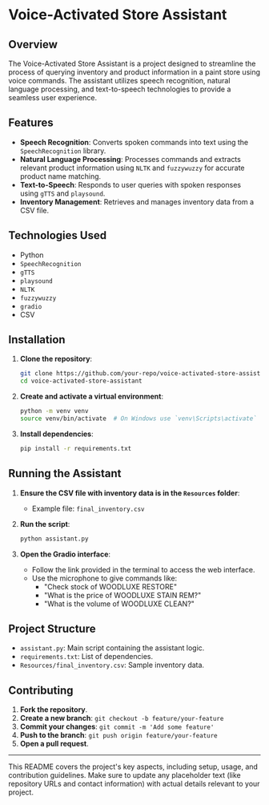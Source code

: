 # Voice-Activated Store Assistant

## Overview
The Voice-Activated Store Assistant is a project designed to streamline the process of querying inventory and product information in a paint store using voice commands. The assistant utilizes speech recognition, natural language processing, and text-to-speech technologies to provide a seamless user experience.

## Features
- **Speech Recognition**: Converts spoken commands into text using the `SpeechRecognition` library.
- **Natural Language Processing**: Processes commands and extracts relevant product information using `NLTK` and `fuzzywuzzy` for accurate product name matching.
- **Text-to-Speech**: Responds to user queries with spoken responses using `gTTS` and `playsound`.
- **Inventory Management**: Retrieves and manages inventory data from a CSV file.

## Technologies Used
- Python
- `SpeechRecognition`
- `gTTS`
- `playsound`
- `NLTK`
- `fuzzywuzzy`
- `gradio`
- CSV

## Installation
1. **Clone the repository**:
   ```sh
   git clone https://github.com/your-repo/voice-activated-store-assistant.git
   cd voice-activated-store-assistant
   ```

2. **Create and activate a virtual environment**:
   ```sh
   python -m venv venv
   source venv/bin/activate  # On Windows use `venv\Scripts\activate`
   ```

3. **Install dependencies**:
   ```sh
   pip install -r requirements.txt
   ```

## Running the Assistant
1. **Ensure the CSV file with inventory data is in the `Resources` folder**:
   - Example file: `final_inventory.csv`

2. **Run the script**:
   ```sh
   python assistant.py
   ```

3. **Open the Gradio interface**:
   - Follow the link provided in the terminal to access the web interface.
   - Use the microphone to give commands like:
     - "Check stock of WOODLUXE RESTORE"
     - "What is the price of WOODLUXE STAIN REM?"
     - "What is the volume of WOODLUXE CLEAN?"

## Project Structure
- `assistant.py`: Main script containing the assistant logic.
- `requirements.txt`: List of dependencies.
- `Resources/final_inventory.csv`: Sample inventory data.

## Contributing
1. **Fork the repository**.
2. **Create a new branch**: `git checkout -b feature/your-feature`
3. **Commit your changes**: `git commit -m 'Add some feature'`
4. **Push to the branch**: `git push origin feature/your-feature`
5. **Open a pull request**.



---

This README covers the project's key aspects, including setup, usage, and contribution guidelines. Make sure to update any placeholder text (like repository URLs and contact information) with actual details relevant to your project.
